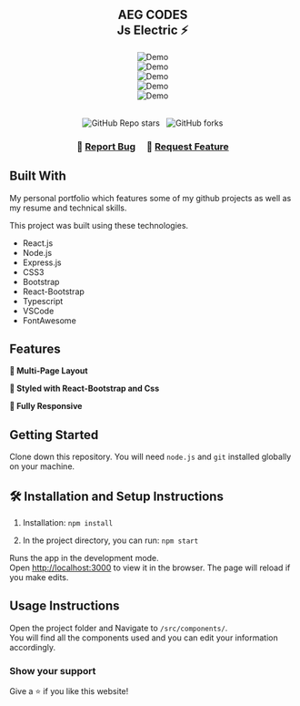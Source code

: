 <h2 align="center">
  AEG CODES
  <br>
  Js Electric ⚡<br/>
  <a href="https://cdmmandalorian.github.io/JsElectric/" target="_blank"></a>
</h2>
<div align="center">
  <img alt="Demo" src="./Images/readme-img1.png" />
</div>
<div align="center">
  <img alt="Demo" src="./Images/readme-img2.png" />
</div>
<div align="center">
  <img alt="Demo" src="./Images/readme-img3.png" />
</div>
<div align="center">
  <img alt="Demo" src="./Images/readme-img4.png" />
</div>
<div align="center">
  <img alt="Demo" src="./Images/readme-img5.png" />
</div>

<br/>

<center>

![GitHub Repo stars](https://img.shields.io/github/stars/CdmMandalorian/Armando-E-Galindo-ReactPortfolio?color=red&logo=github&style=for-the-badge) &nbsp;
![GitHub forks](https://img.shields.io/github/forks/CdmMandalorian/Armando-E-Galindo-ReactPortfolio?color=red&logo=github&style=for-the-badge)

</center>

<h3 align="center">
    🔹
    <a href="https://github.com/CdmMandalorian/Armando-E-Galindo-ReactPortfolio/issues">Report Bug</a> &nbsp; &nbsp;
    🔹
    <a href="https://github.com/CdmMandalorian/Armando-E-Galindo-ReactPortfolio/issues">Request Feature</a>
</h3>


## Built With

My personal portfolio <a href="https://cdmmandalorian.github.io/Armando-E-Galindo-ReactPortfolio/" target="_blank"></a> which features some of my github projects as well as my resume and technical skills.<br/>

This project was built using these technologies.

- React.js
- Node.js
- Express.js
- CSS3
- Bootstrap
- React-Bootstrap
- Typescript
- VSCode
- FontAwesome
## Features

**📖 Multi-Page Layout**

**🎨 Styled with React-Bootstrap and Css**

**📱 Fully Responsive**

## Getting Started

Clone down this repository. You will need `node.js` and `git` installed globally on your machine.

## 🛠 Installation and Setup Instructions

1. Installation: `npm install`

2. In the project directory, you can run: `npm start`

Runs the app in the development mode.\
Open [http://localhost:3000](http://localhost:3000) to view it in the browser.
The page will reload if you make edits.

## Usage Instructions

Open the project folder and Navigate to `/src/components/`. <br/>
You will find all the components used and you can edit your information accordingly.

### Show your support

Give a ⭐ if you like this website!
